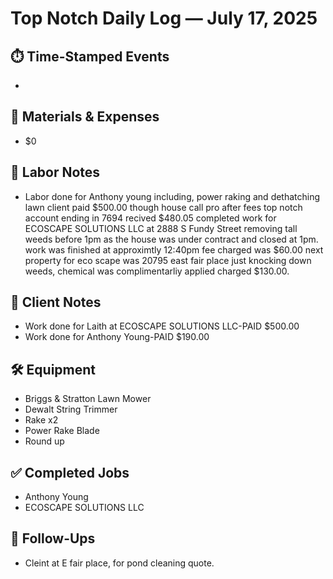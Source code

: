 # Top Notch Daily Log — July 17, 2025

## ⏱️ Time-Stamped Events
- 

## 🧾 Materials & Expenses
- $0

## 👥 Labor Notes
- Labor done for Anthony young including, power raking and dethatching lawn client paid $500.00 though house call pro after fees top notch account ending in 7694 recived $480.05 completed work for ECOSCAPE SOLUTIONS LLC at 2888 S Fundy Street removing tall weeds before 1pm as the house was under contract and closed at 1pm. work was finished at approximtly 12:40pm fee charged was $60.00 next property for eco scape was 20795 east fair place just knocking down weeds, chemical was complimentarliy applied charged $130.00. 

## 💬 Client Notes
- Work done for Laith at ECOSCAPE SOLUTIONS LLC-PAID $500.00
- Work done for Anthony Young-PAID $190.00

## 🛠️ Equipment
- Briggs & Stratton Lawn Mower
- Dewalt String Trimmer
- Rake x2
- Power Rake Blade
- Round up

## ✅ Completed Jobs
- Anthony Young
- ECOSCAPE SOLUTIONS LLC

## 🔁 Follow-Ups
- Cleint at E fair place, for pond cleaning quote.
